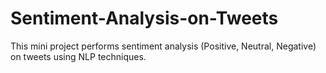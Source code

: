 # Sentiment-Analysis-on-Tweets
This mini project performs sentiment analysis (Positive, Neutral, Negative) on tweets using NLP techniques.
